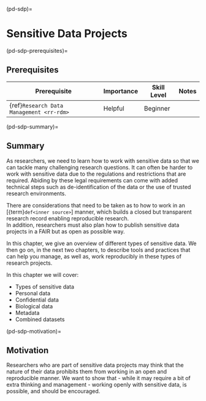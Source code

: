 (pd-sdp)=
# Sensitive Data Projects

(pd-sdp-prerequisites)=
## Prerequisites

| Prerequisite | Importance | Skill Level | Notes |
| -------------|----------|------|----|
| {ref}`Research Data Management <rr-rdm>` | Helpful | Beginner |  |

(pd-sdp-summary)=
## Summary


As researchers, we need to learn how to work with sensitive data so that we can tackle many challenging research questions. 
It can often be harder to work with sensitive data due to the regulations and restrictions that are required. Abiding by these legal requirements can come with added technical steps such as de-identification of the data or the use of trusted research environments. 

There are considerations that need to be taken as to how to work in an [{term}`def<inner source>`] manner, which builds a closed but transparent research record enabling reproducible research.  
In addition, researchers must also plan how to publish sensitive data projects in a FAIR but as open as possible way.

In this chapter, we give an overview of different types of sensitive data. We then go on, in the next two chapters, to describe tools and practices that can help you manage, as well as, work reproducibly in these types of research projects. 

In this chapter we will cover:
* Types of sensitive data
* Personal data
* Confidential data
* Biological data
* Metadata
* Combined datasets

(pd-sdp-motivation)=
## Motivation
Researchers who are part of sensitive data projects may think that the nature of their data prohibits them from working in an open and reproducible manner. We want to show that - while it may require a bit of extra thinking and management - working openly with sensitive data, is possible, and should be encouraged.


